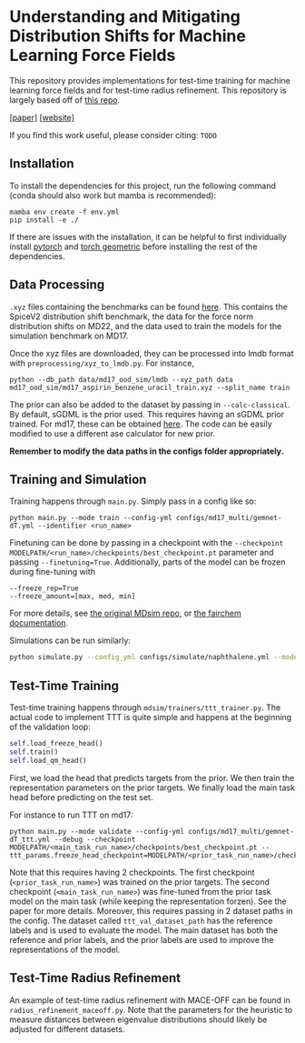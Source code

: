 # Understanding and Mitigating Distribution Shifts for Machine Learning Force Fields

This repository provides implementations for test-time training for machine learning force fields and for test-time radius refinement. This repository is largely based off of [this repo](https://github.com/kyonofx/MDsim/tree/main).

[[paper]](https://openreview.net/forum?id=Xk9Q0CrJQc)
[[website]](https://tkreiman.github.io/projects/mlff_distribution_shifts/)

If you find this work useful, please consider citing:
```TODO```

## Installation

To install the dependencies for this project, run the following command (conda should also work but mamba is recommended):

```
mamba env create -f env.yml
pip install -e ./
```
If there are issues with the installation, it can be  helpful to first individually install [pytorch](https://pytorch.org/get-started/locally/) and [torch geometric](https://pytorch-geometric.readthedocs.io/en/latest/install/installation.html) before installing the rest of the dependencies.

## Data Processing

```.xyz``` files containing the benchmarks can be found [here](https://drive.google.com/file/d/1u15bRsrOrERb4WSMfNP-T4jsAiFFNQeb/view?usp=sharing). This contains the SpiceV2 distribution shift benchmark, the data for the force norm distribution shifts on MD22, and the data used to train the models for the simulation benchmark on MD17.

Once the xyz files are downloaded, they can be processed into lmdb format with ```preprocessing/xyz_to_lmdb.py```. For instance, 
```
python --db_path data/md17_ood_sim/lmdb --xyz_path data md17_ood_sim/md17_aspirin_benzene_uracil_train.xyz --split_name train
``` 
The prior can also be added to the dataset by passing in ```--calc-classical```. By default, sGDML is the prior used. This requires having an sGDML prior trained. For md17, these can be obtained [here](http://sgdml.org/). The code can be easily modified to use a different ase calculator for new prior. 

**Remember to modify the data paths in the configs folder appropriately.**

## Training and Simulation

Training happens through ```main.py```. Simply pass in a config like so:
```
python main.py --mode train --config-yml configs/md17_multi/gemnet-dT.yml --identifier <run_name>
```

Finetuning can be done by passing in a checkpoint with the ```--checkpoint MODELPATH/<run_name>/checkpoints/best_checkpoint.pt``` parameter and passing ```--finetuning=True```. Additionally, parts of the model can be frozen during fine-tuning with 
```
--freeze_rep=True
--freeze_amount=[max, med, min]
```   
For more details, see [the original MDsim repo]((https://github.com/kyonofx/MDsim/tree/main)), or [the fairchem documentation](https://github.com/FAIR-Chem/fairchem).

Simulations can be run similarly:
```bash
python simulate.py --config_yml configs/simulate/naphthalene.yml --model_dir MODELPATH/<run_name>/
```
## Test-Time Training

Test-time training happens through `mdsim/trainers/ttt_trainer.py`. The actual code to implement TTT is quite simple and happens at the beginning of the validation loop:

```python
self.load_freeze_head()
self.train()
self.load_qm_head()
```
First, we load the head that predicts targets from the prior. We then train the representation parameters on the prior targets. We finally load the main task head before predicting on the test set.

For instance to run TTT on md17:
```
python main.py --mode validate --config-yml configs/md17_multi/gemnet-dT_ttt.yml --debug --checkpoint MODELPATH/<main_task_run_name>/checkpoints/best_checkpoint.pt --ttt_params.freeze_head_checkpoint=MODELPATH/<prior_task_run_name>/checkpoints/best_checkpoint.pt
```
Note that this requires having 2 checkpoints. The first checkpoint (`<prior_task_run_name>`) was trained on the prior targets. The second checkpoint (`<main_task_run_name>`) was fine-tuned from the prior task model on the main task (while keeping the representation forzen). See the paper for more details. Moreover, this requires passing in 2 dataset paths in the config. The dataset called `ttt_val_dataset_path` has the reference labels and is used to evaluate the model. The main dataset has both the reference and prior labels, and the prior labels are used to improve the representations of the model.

## Test-Time Radius Refinement

An example of test-time radius refinement with MACE-OFF can be found in `radius_refinement_maceoff.py`. Note that the parameters for the heuristic to measure distances between eigenvalue distributions should likely be adjusted for different datasets.


